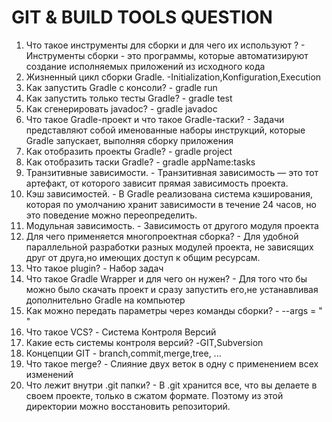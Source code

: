 # GIT & BUILD TOOLS QUESTION

1. Что такое инструменты для сборки и для чего их используют ? - Инструменты сборки - это программы, которые автоматизируют создание исполняемых приложений из исходного кода
2. Жизненный цикл сборки Gradle. -Initialization,Konfiguration,Execution
3. Как запустить Gradle с консоли? - gradle run
4. Как запустить только тесты Gradle? - gradle test
5. Как сгенерировать javadoc? - gradle javadoc
6. Что такое Gradle-проект и что такое Gradle-таски? - Задачи представляют собой именованные наборы инструкций, которые Gradle запускает, выполняя сборку приложения
7. Как отобразить проекты Gradle? - gradle project
8. Как отобразить таски Gradle? - gradle appName:tasks
9. Транзитивные зависимости. - Транзитивная зависимость — это тот артефакт, от которого зависит прямая зависимость проекта.
10. Кэш зависимостей. - В Gradle реализована система кэширования, которая по умолчанию хранит зависимости в течение 24 часов, но это поведение можно переопределить.
11. Модульная зависимость. - Зависимость от другого модуля проекта 
12. Для чего применяется многопроектная сборка? - Для удобной параллельной разработки разных модулей проекта, не зависящих друг от друга,но имеющих доступ к общим ресурсам.
13. Что такое plugin? - Набор задач
14. Что такое Gradle Wrapper и для чего он нужен? - Для того что бы можно было скачать проект и сразу запустить его,не устанавливая дополнительно Gradle на компьютер
15. Как можно передать параметры через команды сборки? -  --args = "  "
16. Что такое VCS? - Система Контроля Версий
17. Какие есть системы контроля версий? -GIT,Subversion
18. Концепции GIT - branch,commit,merge,tree, ...
19. Что такое merge? - Слияние двух веток в одну с применением всех изменений 
20. Что лежит внутри .git папки? - В .git хранится все, что вы делаете в своем проекте, только в сжатом формате. Поэтому из этой директории можно восстановить репозиторий.

